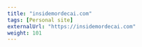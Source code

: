 ```yaml
---
title: "insidemordecai.com"
tags: [Personal site]
externalUrl: "https://insidemordecai.com"
weight: 101
---
```


